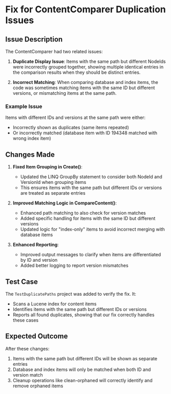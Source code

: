 # Fix for ContentComparer Duplication Issues

## Issue Description

The ContentComparer had two related issues:

1. **Duplicate Display Issue**: Items with the same path but different NodeIds were incorrectly grouped together, showing multiple identical entries in the comparison results when they should be distinct entries.

2. **Incorrect Matching**: When comparing database and index items, the code was sometimes matching items with the same ID but different versions, or mismatching items at the same path.

### Example Issue

Items with different IDs and versions at the same path were either:
- Incorrectly shown as duplicates (same items repeated)
- Or incorrectly matched (database item with ID 194348 matched with wrong index item)


## Changes Made

1. **Fixed Item Grouping in Create()**:
   - Updated the LINQ GroupBy statement to consider both NodeId and VersionId when grouping items
   - This ensures items with the same path but different IDs or versions are treated as separate entries

2. **Improved Matching Logic in CompareContent()**:
   - Enhanced path matching to also check for version matches
   - Added specific handling for items with the same ID but different versions
   - Updated logic for "index-only" items to avoid incorrect merging with database items

3. **Enhanced Reporting**:
   - Improved output messages to clarify when items are differentiated by ID and version
   - Added better logging to report version mismatches

## Test Case

The `TestDuplicatePaths` project was added to verify the fix. It:
- Scans a Lucene index for content items
- Identifies items with the same path but different IDs or versions
- Reports all found duplicates, showing that our fix correctly handles these cases

## Expected Outcome

After these changes:
1. Items with the same path but different IDs will be shown as separate entries
2. Database and index items will only be matched when both ID and version match
3. Cleanup operations like clean-orphaned will correctly identify and remove orphaned items
